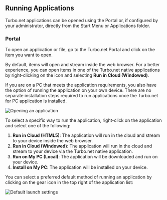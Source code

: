## Running Applications

Turbo.net applications can be opened using the Portal or, if configured by your administrator, directly from the Start Menu or Applications folder.

### Portal

To open an application or file, go to the Turbo.net Portal and click on the item you want to open.

By default, items will open and stream inside the web browser. For a better experience, you can open items in one of the Turbo.net native applications by right-clicking on the icon and selecting **Run in Cloud (Windowed)**.

If you are on a PC that meets the application requirements, you also have the option of running the application on your own device. There are no separate installation steps required to run applications once the Turbo.net for PC application is installed.

![Opening an application](/docs/getting_started/getting_started/launching-an-application-from-the-dashboard-1.png)

To select a specific way to run the application, right-click on the application and select one of the following:

1. **Run in Cloud (HTML5)**: The application will run in the cloud and stream to your device inside the web browser.
2. **Run in Cloud (Windowed)**: The application will run in the cloud and stream to your device via the Turbo.net native application.
3. **Run on My PC (Local)**: The application will be downloaded and run on your device.
3. **Install on My PC**: The application will be installed on your device.

You can select a preferred default method of running an application by clicking on the gear icon in the top right of the application list:

![Default launch settings](/docs/getting_started/getting_started/setting-the-default-launch-setting-1.png)
